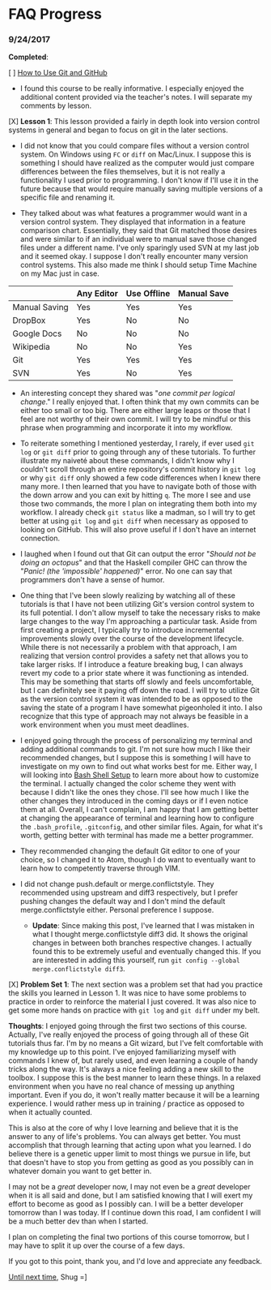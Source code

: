 # FAQ Progress

### 9/24/2017

**Completed**:

[ ] [How to Use Git and GitHub](https://www.udacity.com/course/how-to-use-git-and-github--ud775)
  * I found this course to be really informative. I especially enjoyed the additional content provided via the teacher's notes. I will separate my comments by lesson.

  [X] **Lesson 1**: This lesson provided a fairly in depth look into version control systems in general and began to focus on git in the later sections.

  - I did not know that you could compare files without a version control system. On Windows using `FC` or `diff` on Mac/Linux. I suppose this is something I should have realized as the computer would just compare differences between the files themselves, but it is not really a functionality I used prior to programming. I don't know if I'll use it in the future because that would require manually saving multiple versions of a specific file and renaming it.

  - They talked about was what features a programmer would want in a version control system. They displayed that information in a feature comparison chart. Essentially, they said that Git matched those desires and were similar to if an individual were to manual save those changed files under a different name. I've only sparingly used SVN at my last job and it seemed okay. I suppose I don't really encounter many version control systems. This also made me think I should setup Time Machine on my Mac just in case.

  |               | Any Editor | Use Offline | Manual Save |
  |---------------|------------|-------------|-------------|
  | Manual Saving |     Yes    |     Yes     |     Yes     |
  | DropBox       |     Yes    |      No     |      No     |
  | Google Docs   |     No     |      No     |      No     |
  | Wikipedia     |     No     |      No     |     Yes     |
  | Git           |     Yes    |     Yes     |     Yes     |
  | SVN           |     Yes    |      No     |     Yes     |

  - An interesting concept they shared was "*one commit per logical change*." I really enjoyed that. I often think that my own commits can be either too small or too big. There are either large leaps or those that I feel are not worthy of their own commit. I will try to be mindful or this phrase when programming and incorporate it into my workflow.

  - To reiterate something I mentioned yesterday, I rarely, if ever used `git log` or `git diff` prior to going through any of these tutorials. To further illustrate my naiveté about these commands, I didn't know why I couldn't scroll through an entire repository's commit history in `git log` or why `git diff` only showed a few code differences when I knew there many more. I then learned that you have to navigate both of those with the down arrow and you can exit by hitting `q`. The more I see and use those two commands, the more I plan on integrating them both into my workflow. I already check `git status` like a madman, so I will try to get better at using `git log` and `git diff` when necessary as opposed to looking on GitHub. This will also prove useful if I don't have an internet connection.

  - I laughed when I found out that Git can output the error "*Should not be doing an octopus*" and that the Haskell compiler GHC can throw the "*Panic! (the 'impossible' happened)*" error. No one can say that programmers don't have a sense of humor.

  - One thing that I've been slowly realizing by watching all of these tutorials is that I have not been utilizing Git's version control system to its full potential. I don't allow myself to take the necessary risks to make large changes to the way I'm approaching a particular task. Aside from first creating a project, I typically try to introduce incremental improvements slowly over the course of the development lifecycle. While there is not necessarily a problem with that approach, I am realizing that version control provides a safety net that allows you to take larger risks. If I introduce a feature breaking bug, I can always revert my code to a prior state where it was functioning as intended. This may be something that starts off slowly and feels uncomfortable, but I can definitely see it paying off down the road. I will try to utilize Git as the version control system it was intended to be as opposed to the saving the state of a program I have somewhat pigeonholed it into. I also recognize that this type of approach may not always be feasible in a work environment when you must meet deadlines.

  - I enjoyed going through the process of personalizing my terminal and adding additional commands to git. I'm not sure how much I like their recommended changes, but I suppose this is something I will have to investigate on my own to find out what works best for me. Either way, I will looking into [Bash Shell Setup](https://www.cyberciti.biz/tips/howto-linux-unix-bash-shell-setup-prompt.html) to learn more about how to customize the terminal. I actually changed the color scheme they went with because I didn't like the ones they chose. I'll see how much I like the other changes they introduced in the coming days or if I even notice them at all. Overall, I can't complain, I am happy that I am getting better at changing the appearance of terminal and learning how to configure the `.bash_profile`, `.gitconfig`, and other similar files. Again, for what it's worth, getting better with terminal has made me a better programmer. <!-- ¯\_(ツ)_/¯ -->

  - They recommended changing the default Git editor to one of your choice, so I changed it to Atom, though I do want to eventually want to learn how to competently traverse through VIM.

  - I did not change push.default or merge.conflictstyle. They recommended using upstream and diff3 respectively, but I prefer pushing changes the default way and I don't mind the default merge.conflictstyle either. Personal preference I suppose.

    - **Update**: Since making this post, I've learned that I was mistaken in what I thought merge.conflictstyle diff3 did. It shows the original changes in between both branches respective changes. I actually found this to be extremely useful and eventually changed this. If you are interested in adding this yourself, run `git config --global merge.conflictstyle diff3`.

  [X] **Problem Set 1**: The next section was a problem set that had you practice the skills you learned in Lesson 1. It was nice to have some problems to practice in order to reinforce the material I just covered. It was also nice to get some more hands on practice with `git log` and `git diff` under my belt.

**Thoughts**: I enjoyed going through the first two sections of this course. Actually, I've really enjoyed the process of going through all of these Git tutorials thus far. I'm by no means a Git wizard, but I've felt comfortable with my knowledge up to this point. I've enjoyed familiarizing myself with commands I knew of, but rarely used, and even learning a couple of handy tricks along the way. It's always a nice feeling adding a new skill to the toolbox. I suppose this is the best manner to learn these things. In a relaxed environment when you have no real chance of messing up anything important. Even if you do, it won't really matter because it will be a learning experience. I would rather mess up in training / practice as opposed to when it actually counted.

This is also at the core of why I love learning and believe that it is the answer to any of life's problems. You can always get better. You must accomplish that through learning that acting upon what you learned. I do believe there is a genetic upper limit to most things we pursue in life, but that doesn't have to stop you from getting as good as you possibly can in whatever domain you want to get better in.

I may not be a *great* developer now, I may not even be a *great* developer when it is all said and done, but I am satisfied knowing that I will exert my effort to become as good as I possibly can. I will be a better developer tomorrow than I was today. If I continue down this road, I am confident I will be a much better dev than when I started.

I plan on completing the final two portions of this course tomorrow, but I may have to split it up over the course of a few days.

If you got to this point, thank you, and I'd love and appreciate any feedback.

[Until next time](9_25_17.md),
Shug =]
